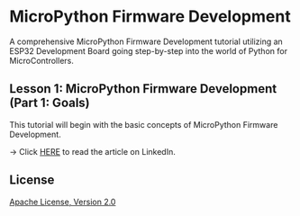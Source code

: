 # MicroPython Firmware Development
A comprehensive MicroPython Firmware Development tutorial utilizing an ESP32 Development Board going step-by-step into the world of Python for MicroControllers.

## Lesson 1: MicroPython Firmware Development (Part 1: Goals)
This tutorial will begin with the basic concepts of MicroPython Firmware Development.

-> Click [HERE](https://www.linkedin.com/pulse/micropython-firmware-development-part-1-goals-kevin-thomas/) to read the article on LinkedIn.

## License
[Apache License, Version 2.0](https://www.apache.org/licenses/LICENSE-2.0)
